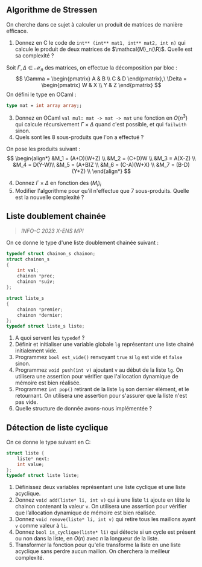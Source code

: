 
## Algorithme de Stressen

On cherche dans ce sujet à calculer un produit de matrices de manière efficace.
1. Donnez en C le code de `int** (int** mat1, int** mat2, int n)` qui calcule le produit de deux matrices de $\mathcal{M}_n(\R)$. Quelle est sa complexité ?

Soit $\Gamma,\Delta \in \mathcal{M}_n$ des matrices, on effectue la décomposition par bloc :
$$
\Gamma = \begin{pmatrix}
A & B \\
C & D 
\end{pmatrix},\ \Delta = \begin{pmatrix}
W & X  \\
Y & Z
\end{pmatrix}
$$
On défini le type en OCaml :
```ocaml
type mat = int array array;;
```
3. Donnez en OCaml `val mul: mat -> mat -> mat`  une fonction en $O(n^3)$ qui calcule récursivement $\Gamma\times \Delta$ quand c'est possible, et qui `failwith` sinon.
4. Quels sont les 8 sous-produits que l'on a effectué ?

On pose les produits suivant :
$$
\begin{align*}
&M_1 = (A+D)(W+Z) \\
&M_2 = (C+D)W \\
&M_3 = A(X-Z) \\
&M_4 = D(Y-W)\\
&M_5 = (A+B)Z \\
&M_6 = (C-A)(W+X) \\
&M_7 = (B-D)(Y+Z) \\
\end{align*}
$$

4. Donnez $\Gamma \times \Delta$ en fonction des $(M_i)_i$
5. Modifier l'algorithme pour qu'il n'effectue que 7 sous-produits. Quelle est la nouvelle complexité ?

## Liste doublement chainée
>  *INFO-C 2023 X-ENS MPI*

On ce donne le type d'une liste doublement chainée suivant :
```c
typedef struct chainon_s chainon;
struct chainon_s
{
	int val;
	chainon *prec;
	chainon *suiv;
};

struct liste_s
{
	chainon *premier;
	chainon *dernier;
};
typedef struct liste_s liste;
```
1. A quoi servent les `typedef` ?
2. Définir et initialiser une variable globale `lg` représentant une liste chainé initialement vide.
3. Programmez `bool est_vide()` renvoyant `true` si `lg` est vide et `false` sinon.
4. Programmez `void push(int v)` ajoutant `v` au début de la liste `lg`. On utilisera une assertion pour vérifier que l'allocation dynamique de mémoire est bien réalisée.
5. Programmez `int pop()` retirant de la liste `lg` son dernier élément, et le retournant. On utilisera une assertion pour s'assurer que la liste n'est pas vide.
6. Quelle structure de donnée avons-nous implémentée ?

## Détection de liste cyclique
On ce donne le type suivant en C:
```c
struct liste {
	liste* next;
	int value;
};
typedef struct liste liste;
```

1. Définissez deux variables représentant une liste cyclique et une liste acyclique.
2. Donnez `void add(liste* li, int v)` qui à une liste `li` ajoute en tête le chainon contenant la valeur `v`. On utilisera une assertion pour vérifier que l’allocation dynamique de mémoire est bien réalisée.
3. Donnez `void remove(liste* li, int v)` qui retire tous les maillons ayant `v` comme valeur à `li`.
4. Donnez `bool is_cyclique(liste* li)` qui détecte si un cycle est présent ou non dans la liste, en $O(n)$ avec $n$ la longueur de la liste.
5. Transformer la fonction pour qu'elle transforme la liste en une liste acyclique sans perdre aucun maillon. On cherchera la meilleur complexité.

<!--stackedit_data:
eyJoaXN0b3J5IjpbLTI4NDk5NzI3NCwxMDE0OTM0MDY2XX0=
-->